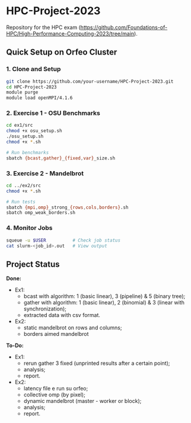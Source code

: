 # HPC-Project-2023
Repository for the HPC exam (https://github.com/Foundations-of-HPC/High-Performance-Computing-2023/tree/main).

## Quick Setup on Orfeo Cluster

### 1. Clone and Setup
```bash
git clone https://github.com/your-username/HPC-Project-2023.git
cd HPC-Project-2023
module purge
module load openMPI/4.1.6
```

### 2. Exercise 1 - OSU Benchmarks
```bash
cd ex1/src
chmod +x osu_setup.sh
./osu_setup.sh
chmod +x *.sh

# Run benchmarks
sbatch {bcast,gather}_{fixed,var}_size.sh
```

### 3. Exercise 2 - Mandelbrot
```bash
cd ../ex2/src
chmod +x *.sh

# Run tests
sbatch {mpi,omp}_strong_{rows,cols,borders}.sh
sbatch omp_weak_borders.sh
```

### 4. Monitor Jobs
```bash
squeue -u $USER          # Check job status
cat slurm-<job_id>.out   # View output
```

## Project Status

**Done:**
- Ex1:
    - bcast with algorithm: 1 (basic linear), 3 (pipeline) & 5 (binary tree);
    - gather with algorithm: 1 (basic linear), 2 (binomial) & 3 (linear with synchronization);
    - extracted data with csv format.
- Ex2:
    - static mandelbrot on rows and columns;
    - borders aimed mandelbrot

**To-Do:**
- Ex1:
    - rerun gather 3 fixed (unprinted results after a certain point);
    - analysis;
    - report.
- Ex2:
    - latency file e run su orfeo;
    - collective omp (by pixel);
    - dynamic mandelbrot (master - worker or block);
    - analysis;
    - report.

